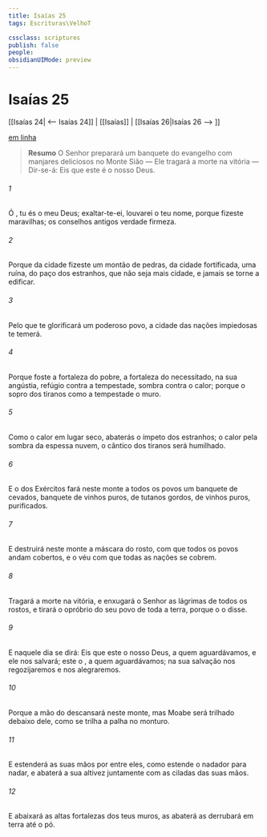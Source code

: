 ```yaml
---
title: Isaías 25
tags: Escrituras\VelhoT

cssclass: scriptures
publish: false
people:
obsidianUIMode: preview
---
```


# Isaías 25
[[Isaías 24| <-- Isaías 24]] | [[Isaías]] | [[Isaías 26|Isaías 26 --> ]]

[em linha](https://churchofjesuschrist.org/study/scriptures/ot/isa/25?lang=por)

> __Resumo__
O Senhor preparará um banquete do evangelho com manjares deliciosos no Monte Sião — Ele tragará a morte na vitória — Dir-se-á: Eis que este é o nosso Deus.

###### 1 
Ó , tu és o meu Deus; exaltar-te-ei,  louvarei o teu nome, porque fizeste maravilhas; os  conselhos antigos  verdade  firmeza.

###### 2 
Porque da cidade fizeste um montão de pedras,  da cidade fortificada, uma ruína,  do paço dos estranhos, que não seja mais cidade, e jamais se torne a edificar.

###### 3 
Pelo que te glorificará um poderoso povo,  a cidade das nações impiedosas te temerá.

###### 4 
Porque foste a fortaleza do pobre,  a fortaleza do necessitado, na sua angústia, refúgio contra a tempestade,  sombra contra o calor; porque o sopro dos tiranos  como a tempestade  o muro.

###### 5 
Como o calor em lugar seco,  abaterás o ímpeto dos estranhos;  o calor pela sombra da espessa nuvem,  o cântico dos tiranos será humilhado.

###### 6 
E o  dos Exércitos fará neste monte a todos os povos um banquete de cevados, banquete de vinhos puros, de tutanos gordos,  de vinhos puros,  purificados.

###### 7 
E destruirá neste monte a máscara do rosto, com que todos os povos andam cobertos, e o véu com que todas as nações se cobrem.

###### 8 
Tragará a morte na vitória, e  enxugará o Senhor  as lágrimas de todos os rostos, e tirará o opróbrio do seu povo de toda a terra, porque o  o disse.

###### 9 
E naquele dia se dirá: Eis que este  o nosso Deus, a quem aguardávamos, e ele nos salvará; este  o , a quem aguardávamos; na sua salvação nos regozijaremos e nos alegraremos.

###### 10 
Porque a mão do  descansará neste monte, mas Moabe será trilhado debaixo dele, como se trilha a palha no monturo.

###### 11 
E estenderá as suas mãos por entre eles, como  estende o nadador para nadar, e abaterá a sua altivez juntamente com as ciladas das suas mãos.

###### 12 
E abaixará as altas fortalezas dos teus muros, as abaterá  as derrubará em terra até o pó.


